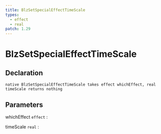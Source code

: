 ```yaml
---
title: BlzSetSpecialEffectTimeScale
types:
  - effect
  - real
patch: 1.29
---
```


# BlzSetSpecialEffectTimeScale

## Declaration

```jass
native BlzSetSpecialEffectTimeScale takes effect whichEffect, real timeScale returns nothing
```

## Parameters
whichEffect `effect`
: 

timeScale `real`
: 
